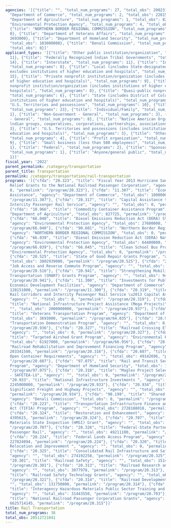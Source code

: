 ```yaml
---
agencies: '[{"title": "", "total_num_programs": 27, "total_obs": 20023122316}, {"title":
  "Department of Commerce", "total_num_programs": 2, "total_obs": 228151000}, {"title":
  "Department of Agriculture", "total_num_programs": 1, "total_obs": 827725}, {"title":
  "Environmental Protection Agency", "total_num_programs": 4, "total_obs": 153927000},
  {"title": "NORTHERN BORDER REGIONAL COMMISSION", "total_num_programs": 1, "total_obs":
  0}, {"title": "Department of Veterans Affairs", "total_num_programs": 1, "total_obs":
  3693000}, {"title": "Department of Homeland Security", "total_num_programs": 1,
  "total_obs": 103000000}, {"title": "Denali Commission", "total_num_programs": 1,
  "total_obs": 0}]'
applicant_types: '[{"title": "Other public institution/organization", "total_num_programs":
  11}, {"title": "Federally Recognized lndian Tribal Governments", "total_num_programs":
  14}, {"title": "Interstate", "total_num_programs": 11}, {"title": "Intrastate",
  "total_num_programs": 8}, {"title": "Local (includes State-designated lndian Tribes,
  excludes institutions of higher education and hospitals", "total_num_programs":
  15}, {"title": "Private nonprofit institution/organization (includes institutions
  of higher education and hospitals)", "total_num_programs": 9}, {"title": "Public
  nonprofit institution/organization (includes institutions of higher education and
  hospitals)", "total_num_programs": 8}, {"title": "Quasi-public nonprofit institution/organization",
  "total_num_programs": 6}, {"title": "State (includes District of Columbia, public
  institutions of higher education and hospitals)", "total_num_programs": 12}, {"title":
  "U.S. Territories and possessions", "total_num_programs": 10}, {"title": "State",
  "total_num_programs": 23}, {"title": "Individual/Family", "total_num_programs":
  1}, {"title": "Non-Government - General", "total_num_programs": 3}, {"title": "Government
  - General", "total_num_programs": 8}, {"title": "Native American Organizations (includes
  lndian groups, cooperatives, corporations, partnerships, associations)", "total_num_programs":
  3}, {"title": "U.S. Territories and possessions (includes institutions of higher
  education and hospitals)", "total_num_programs": 3}, {"title": "Other private institutions/organizations",
  "total_num_programs": 4}, {"title": "Profit organization", "total_num_programs":
  9}, {"title": "Small business (less than 500 employees)", "total_num_programs":
  1}, {"title": "Federal", "total_num_programs": 2}, {"title": "Sponsored organization",
  "total_num_programs": 1}, {"title": "Anyone/general public", "total_num_programs":
  1}]'
fiscal_year: '2022'
parent_permalink: /category/transportation
parent_title: Transportation
permalink: /category/transportation/rail-transportation
programs: '[{"cfda": "20.323", "title": "Fiscal Year 2013 Hurricane Sandy Disaster
  Relief Grants to the National Railroad Passenger Corporation", "agency": "", "total_obs":
  0, "permalink": "/program/20.323"}, {"cfda": "11.307", "title": "Economic Adjustment
  Assistance", "agency": "Department of Commerce", "total_obs": 100000000, "permalink":
  "/program/11.307"}, {"cfda": "20.317", "title": "Capital Assistance to States -
  Intercity Passenger Rail Service", "agency": "", "total_obs": 0, "permalink": "/program/20.317"},
  {"cfda": "10.966", "title": "Commodity Container Assistance Program", "agency":
  "Department of Agriculture", "total_obs": 827725, "permalink": "/program/10.966"},
  {"cfda": "66.040", "title": "Diesel Emissions Reduction Act (DERA) State Grants",
  "agency": "Environmental Protection Agency", "total_obs": 27600000, "permalink":
  "/program/66.040"}, {"cfda": "90.601", "title": "Northern Border Regional Development",
  "agency": "NORTHERN BORDER REGIONAL COMMISSION", "total_obs": 0, "permalink": "/program/90.601"},
  {"cfda": "66.039", "title": "Diesel Emission Reduction Act (DERA) National Grants",
  "agency": "Environmental Protection Agency", "total_obs": 64400000, "permalink":
  "/program/66.039"}, {"cfda": "66.045", "title": "Clean School Bus Program", "agency":
  "Environmental Protection Agency", "total_obs": 0, "permalink": "/program/66.045"},
  {"cfda": "20.525", "title": "State of Good Repair Grants Program", "agency": "",
  "total_obs": 3802939000, "permalink": "/program/20.525"}, {"cfda": "20.516", "title":
  "Job Access and Reverse Commute Program", "agency": "", "total_obs": 190150, "permalink":
  "/program/20.516"}, {"cfda": "20.941", "title": "Strengthening Mobility and Revolutionizing
  Transportation (SMART) Grants Program", "agency": "", "total_obs": 94783781, "permalink":
  "/program/20.941"}, {"cfda": "11.300", "title": "Investments for Public Works and
  Economic Development Facilities", "agency": "Department of Commerce", "total_obs":
  128151000, "permalink": "/program/11.300"}, {"cfda": "20.319", "title": "High-Speed
  Rail Corridors and Intercity Passenger Rail Service \u2013 Capital Assistance Grants",
  "agency": "", "total_obs": 0, "permalink": "/program/20.319"}, {"cfda": "20.937",
  "title": "National Infrastructure Project Assistance (Mega Projects)", "agency":
  "", "total_obs": 2000000000, "permalink": "/program/20.937"}, {"cfda": "64.035",
  "title": "Veterans Transportation Program", "agency": "Department of Veterans Affairs",
  "total_obs": 3693000, "permalink": "/program/64.035"}, {"cfda": "20.936", "title":
  "Transportation Demonstration Program", "agency": "", "total_obs": 0, "permalink":
  "/program/20.936"}, {"cfda": "20.327", "title": "Railroad Crossing Elimination",
  "agency": "", "total_obs": 0, "permalink": "/program/20.327"}, {"cfda": "66.956",
  "title": "Targeted Airshed Grant Program", "agency": "Environmental Protection Agency",
  "total_obs": 61927000, "permalink": "/program/66.956"}, {"cfda": "20.316", "title":
  "Railroad Rehabilitation and Improvement Financing Program", "agency": "", "total_obs":
  203341580, "permalink": "/program/20.316"}, {"cfda": "20.607", "title": "Alcohol
  Open Container Requirements", "agency": "", "total_obs": 49142696, "permalink":
  "/program/20.607"}, {"cfda": "97.075", "title": "Rail and Transit Security Grant
  Program", "agency": "Department of Homeland Security", "total_obs": 103000000, "permalink":
  "/program/97.075"}, {"cfda": "20.318", "title": "Maglev Project Selection Program
  - SAFETEA-LU", "agency": "", "total_obs": 0, "permalink": "/program/20.318"}, {"cfda":
  "20.933", "title": "National Infrastructure Investments ", "agency": "", "total_obs":
  2245000000, "permalink": "/program/20.933"}, {"cfda": "20.934", "title": "Nationally
  Significant Freight and Highway Projects", "agency": "", "total_obs": 1550000000,
  "permalink": "/program/20.934"}, {"cfda": "90.199", "title": "Shared Services",
  "agency": "Denali Commission", "total_obs": 0, "permalink": "/program/90.199"},
  {"cfda": "20.223", "title": "Transportation Infrastructure Finance and Innovation
  Act (TIFIA) Program", "agency": "", "total_obs": 2728188018, "permalink": "/program/20.223"},
  {"cfda": "20.324", "title": "Restoration and Enhancement", "agency": "", "total_obs":
  4395615, "permalink": "/program/20.324"}, {"cfda": "20.707", "title": "Hazardous
  Materials State Inspection (HMSI) Grant", "agency": "", "total_obs": 414031, "permalink":
  "/program/20.707"}, {"cfda": "20.326", "title": "Federal-State Partnership for Intercity
  Passenger Rail", "agency": "", "total_obs": 49211100, "permalink": "/program/20.326"},
  {"cfda": "20.224", "title": "Federal Lands Access Program", "agency": "", "total_obs":
  227824094, "permalink": "/program/20.224"}, {"cfda": "20.320", "title": "Rail Line
  Relocation and Improvement ", "agency": "", "total_obs": 0, "permalink": "/program/20.320"},
  {"cfda": "20.325", "title": "Consolidated Rail Infrastructure and Safety Improvements",
  "agency": "", "total_obs": 274192258, "permalink": "/program/20.325"}, {"cfda":
  "20.301", "title": "Railroad Safety", "agency": "", "total_obs": 1514320, "permalink":
  "/program/20.301"}, {"cfda": "20.313", "title": "Railroad Research and Development",
  "agency": "", "total_obs": 3077978, "permalink": "/program/20.313"}, {"cfda": "20.321",
  "title": "Railroad Safety Technology Grants", "agency": "", "total_obs": 0, "permalink":
  "/program/20.321"}, {"cfda": "20.314", "title": "Railroad Development", "agency":
  "", "total_obs": 131750000, "permalink": "/program/20.314"}, {"cfda": "20.703",
  "title": "Interagency Hazardous Materials Public Sector Training and Planning Grants",
  "agency": "", "total_obs": 31443550, "permalink": "/program/20.703"}, {"cfda": "20.315",
  "title": "National Railroad Passenger Corporation Grants", "agency": "", "total_obs":
  6625714145, "permalink": "/program/20.315"}]'
title: Rail Transportation
total_num_programs: 38
total_obs: 20512721041
---
```

